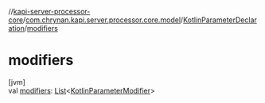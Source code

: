 //[kapi-server-processor-core](../../../index.md)/[com.chrynan.kapi.server.processor.core.model](../index.md)/[KotlinParameterDeclaration](index.md)/[modifiers](modifiers.md)

# modifiers

[jvm]\
val [modifiers](modifiers.md): [List](https://kotlinlang.org/api/latest/jvm/stdlib/kotlin.collections/-list/index.html)&lt;[KotlinParameterModifier](../-kotlin-parameter-modifier/index.md)&gt;
